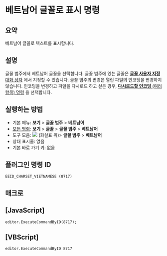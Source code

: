 # 베트남어 글꼴로 표시 명령

## 요약

베트남어 글꼴로 텍스트를 표시합니다.

## 설명

글꼴 범주에서 베트남어 글꼴을 선택합니다.
글꼴 범주에 있는 글꼴은 [**글꼴 사용자 지정** 대화 상자](../../dlg/properties/font/index) 에서
지정할 수 있습니다. 글꼴 범주의 변경은 열린 파일의 인코딩을 변경하지 않습니다.
인코딩을 변경하고 파일을 다시로드 하고 싶은 경우,
[**다시로드할 인코딩** (여러 항목) 명령](../file/file_reload_defined) 을 선택합니다.

## 실행하는 방법

- 기본 메뉴: **보기** \> **글꼴 범주** \> **베트남어**
- [모든 명령](../tools/all_commands): **보기** \> **글꼴** \> **글꼴 범주** \> **베트남어**
- 도구 모음: ![](../../images/fontpopup..png)
(화살표 위)\> **글꼴 범주** \> **베트남어**
- 상태 표시줄: 없음
- 기본 바로 가기 키: 없음

## 플러그인 명령 ID

```
EEID_CHARSET_VIETNAMESE (8717)
```

## 매크로

## \[JavaScript\]

```
editor.ExecuteCommandByID(8717);
```

## \[VBScript\]

```
editor.ExecuteCommandByID 8717
```
